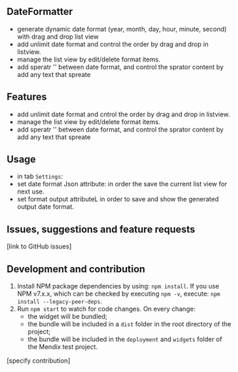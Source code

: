 ## DateFormatter
- generate dynamic date format (year, month, day, hour, minute, second) with drag and drop list view 
- add unlimit date format and control the order by drag and drop in listview.
- manage the list view by edit/delete format items.
- add speratr '' between date format, and control the sprator content by add any text that spreate 
## Features
- add unlimit date format and cntrol the order by drag and drop in listview.
- manage the list view by edit/delete format items.
- add speratr '' between date format, and control the sprator content by add any text that spreate 

## Usage
- in tab `Settings`:
 - set date format Json attribute: in order the save the current list view for next use.
 - set format output attributeL in order to save and show the generated output date format.



## Issues, suggestions and feature requests
[link to GitHub issues]

## Development and contribution

1. Install NPM package dependencies by using: `npm install`. If you use NPM v7.x.x, which can be checked by executing `npm -v`, execute: `npm install --legacy-peer-deps`.
1. Run `npm start` to watch for code changes. On every change:
    - the widget will be bundled;
    - the bundle will be included in a `dist` folder in the root directory of the project;
    - the bundle will be included in the `deployment` and `widgets` folder of the Mendix test project.

[specify contribution]

